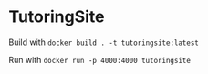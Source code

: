 # TutoringSite

Build with `docker build . -t tutoringsite:latest`

Run with `docker run -p 4000:4000 tutoringsite`